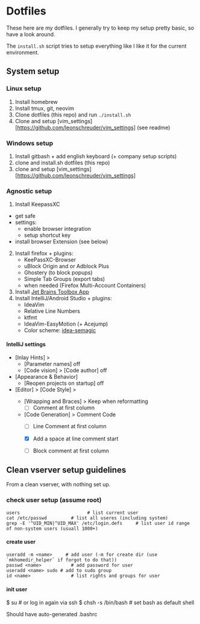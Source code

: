 Dotfiles
================================================================================

These here are my dotfiles. I generally try to keep my setup pretty basic, so
have a look around.

The `install.sh` script tries to setup everything like I like it for the
current environment.

System setup
------------------------------------------------------------

### Linux setup

1. Install homebrew
2. Install tmux, git, neovim
3. Clone dotfiles (this repo) and run `./install.sh`
4. Clone and setup [vim_settings][https://github.com/leonschreuder/vim_settings] (see readme)

### Windows setup

1. Install gitbash + add english keyboard (+ company setup scripts)
2. clone and install.sh dotfiles (this repo)
3. clone and setup [vim_settings][https://github.com/leonschreuder/vim_settings]

### Agnostic setup

1. Install KeepassXC
  - get safe
  - settings:
      - enable browser integration
      - setup shortcut key
  - install browser Extension (see below)
2. Install firefox + plugins:
    - KeePassXC-Browser
    - uBlock Origin and or Adblock Plus
    - Ghostery (to block popups)
    - Simple Tab Groups (export tabs)
    - when needed (Firefox Multi-Account Containers)
3. Install [Jet Brains Toolbox App](https://www.jetbrains.com/toolbox-app)
4. Install IntelliJ/Android Studio + plugins:
    - IdeaVim
    - Relative Line Numbers
    - ktfmt
    - IdeaVim-EasyMotion (+ Acejump)
    - Color scheme: [idea-semagic](https://github.com/leonschreuder/idea-semagic)

#### IntelliJ settings

- [Inlay Hints] >
    - [Parameter names] off
    - [Code vision] > [Code author] off
- [Appearance & Behavior]
    - [Reopen projects on startup] off
- [Editor] > [Code Style] > <each language>
    - [Wrapping and Braces] > Keep when reformatting
        - [ ] Comment at first column
    - [Code Generation] > Comment Code
        - [ ] Line Comment at first column
        - [x] Add a space at line comment start
        - [ ] Block comment at first column


Clean vserver setup guidelines
------------------------------------------------------------

From a clean vserver, with nothing set up.

### check user setup (assume root)

```
users 						  # list current user
cat /etc/passwd 		# list all useres (including system)
grep -E '^UID_MIN|^UID_MAX' /etc/login.defs		# list user id range of non-system users (usuall 1000+)
```

#### create user

```
useradd -m <name>	  # add user (-m for create dir (use `mkhomedir_helper` if forgot to do that)) 
passwd <name>		    # add password for user
useradd <name> sudo	# add to sudo group
id <name>		        # list rights and groups for user
```

#### init user
$ su <name>		      # or log in again via ssh
$ chsh -s /bin/bash	# set bash as default shell

Should have auto-generated .bashrc

